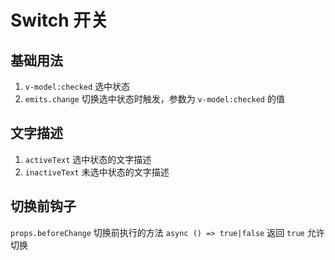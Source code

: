 # Switch 开关

## 基础用法

1. `v-model:checked` 选中状态
2. `emits.change` 切换选中状态时触发，参数为 `v-model:checked` 的值

<preview path="./demos/basic.vue"></preview>

## 文字描述

1. `activeText` 选中状态的文字描述
2. `inactiveText` 未选中状态的文字描述

<preview path="./demos/text.vue"></preview>

## 切换前钩子

`props.beforeChange` 切换前执行的方法 `async () => true|false` 返回 `true` 允许切换

<preview path="./demos/before-change.vue"></preview>
